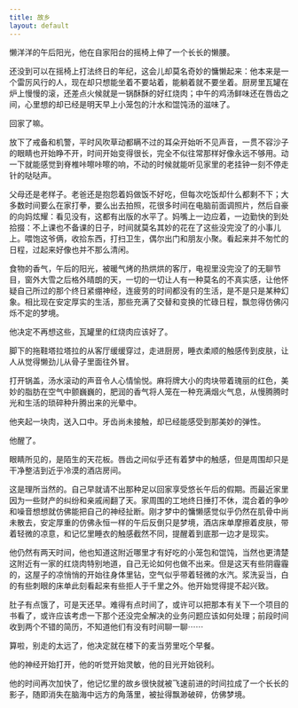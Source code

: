 ```yaml
---
title: 故乡
layout: default
---
```


懒洋洋的午后阳光，他在自家阳台的摇椅上伸了一个长长的懒腰。

还没到可以在摇椅上打法终日的年纪，这会儿却莫名奇妙的慵懒起来：他本来是一个雷厉风行的人，现在却只想能坐着不要站着，能躺着就不要坐着。厨房里瓦罐在炉上慢慢的滚，还差点火候就是一锅酥酥的好红烧肉；中午的鸡汤鲜味还在唇齿之间，心里想的却已经是明天早上小笼包的汁水和馄饨汤的滋味了。

回家了嘛。

放下了戒备和机警，平时风吹草动都瞒不过的耳朵开始听不见声音，一贯不容沙子的眼睛也开始睁不开，时间开始变得很长，完全不似往常那样好像永远不够用。动一下就能感觉到脊椎咔嚓咔嚓的响，不动的时候就能听见家里的老挂钟一刻不停走针的哒哒声。

父母还是老样子。老爸还是抱怨着妈做饭不好吃，但每次吃饭却什么都剩不下；大多数时间要么在家打拳，要么出去拍照，花很多时间在电脑前面调照片，然后自豪的向妈炫耀：看见没有，这都有出版的水平了。妈嘴上一边应着，一边勤快的到处拾掇：不上课也不备课的日子，时间就莫名其妙的花在了这些没完没了的小事儿上。喂饱这爷俩，收拾东西，打扫卫生，偶尔出门和朋友小聚。看起来并不匆忙的日程，过起来好像也并不那么清闲。

食物的香气，午后的阳光，被暖气烤的热烘烘的客厅，电视里没完没了的无聊节目，窗外大雪之后格外晴朗的天，一切的一切让人有一种莫名的不真实感，让他怀疑自己所过的那个终日紧绷神经，连疲劳的时间都没有的生活，是不是只是某种幻象。相比现在安定厚实的生活，那些充满了交替和变换的忙碌日程，飘忽得仿佛闪烁不定的梦境。

他决定不再想这些，瓦罐里的红烧肉应该好了。

脚下的拖鞋塔拉塔拉的从客厅缓缓穿过，走进厨房，睡衣柔顺的触感传到皮肤，让人从觉得懒劲儿从骨子里面往外冒。

打开锅盖，汤水滚动的声音令人心情愉悦。麻将牌大小的肉块带着瑰丽的红色，美妙的脂肪在空气中颤巍巍的，肥润的香气将人笼在一种充满烟火气息，从慢腾腾时光和生活的琐碎种升腾出来的光晕中。

他夹起一块肉，送入口中。牙齿尚未接触，却已经能感受到那美妙的弹性。



他醒了。

眼睛所见的，是陌生的天花板。唇齿之间似乎还有着梦中的触感，但是周围却只是干净整洁到近乎冷漠的酒店房间。

这是理所当然的。自己早就请不出那种足以回家享受悠长午后的假期。而最近家里因为一些财产的纠纷和亲戚闹翻了天。家周围的工地终日捶打不休，混合着的争吵和噪音想想就仿佛能把自己的神经扯断。刚才梦中的慵懒感觉似乎仍然在肌骨中尚未散去，安定厚重的仿佛永恒一样的午后反倒只是梦境，酒店床单摩擦着皮肤，带着轻微的凉意，和记忆里睡衣的触感截然不同，提醒着到底那一边才是现实。

他仍然有两天时间，他也知道这附近哪里才有好吃的小笼包和馄饨，当然也更清楚这附近有一家的红烧肉特别地道，自己无论如何也做不出来。但是这天有些阴霾霾的，这屋子的凉悄悄的开始往身体里钻，空气似乎带着轻微的水汽。浆洗妥当，白的有些刺眼的床单此刻看起来有些拒人于千里之外。他开始觉得提不起兴致。

肚子有点饿了，可是天还早。难得有点时间了，或许可以把那本有关下一个项目的书看了，或许应该考虑一下那个还没完全解决的业务问题应该如何处理；前段时间收到两个不错的简历，不知道他们有没有时间聊一聊⋯⋯

算啦，别走的太远了，他决定就在楼下的麦当劳里吃个早餐。

他的神经开始打开，他的听觉开始灵敏，他的目光开始锐利。

他的时间再次加快了，他记忆里的故乡很快就被飞速前进的时间拉成了一个长长的影子，随即消失在脑海中远方的角落里，被扯得飘渺破碎，仿佛梦境。
